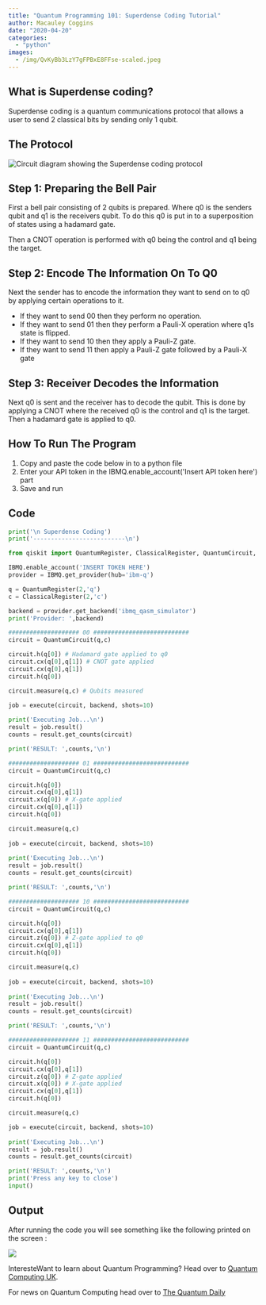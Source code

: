 ```yaml
---
title: "Quantum Programming 101: Superdense Coding Tutorial"
author: Macauley Coggins
date: "2020-04-20"
categories: 
  - "python"
images:
  - /img/QvKyBb3LzY7gFPBxE8FFse-scaled.jpeg
---
```


## What is Superdense coding?

Superdense coding is a quantum communications protocol that allows a user to send 2 classical bits by sending only 1 qubit.

## The Protocol

![Circuit diagram showing the Superdense coding protocol](https://images.squarespace-cdn.com/content/v1/5d52f7bd9d7b3e0001819015/1568570192389-QKR2T26M5L77MMGSNYSO/ke17ZwdGBToddI8pDm48kHhDgr9o-CO5HUY18_e2tTRZw-zPPgdn4jUwVcJE1ZvWQUxwkmyExglNqGp0IvTJZUJFbgE-7XRK3dMEBRBhUpz_SQtWgrO0Gv26UofgWjnOOGhFSVLwPZgZm2lqxes1sgRVlwGgutYPF4XYvY8iVT8/Superdense_coding.png?format=750w)

## Step 1: Preparing the Bell Pair

First a bell pair consisting of 2 qubits is prepared. Where q0 is the senders qubit and q1 is the receivers qubit. To do this q0 is put in to a superposition of states using a hadamard gate.

Then a CNOT operation is performed with q0 being the control and q1 being the target.

## Step 2: Encode The Information On To Q0

Next the sender has to encode the information they want to send on to q0 by applying certain operations to it.

- If they want to send 00 then they perform no operation.
- If they want to send 01 then they perform a Pauli-X operation where q1s state is flipped.
- If they want to send 10 then they apply a Pauli-Z gate.
- If they want to send 11 then apply a Pauli-Z gate followed by a Pauli-X gate

## Step 3: Receiver Decodes the Information

Next q0 is sent and the receiver has to decode the qubit. This is done by applying a CNOT where the received q0 is the control and q1 is the target. Then a hadamard gate is applied to q0.

## How To Run The Program

1. Copy and paste the code below in to a python file
2. Enter your API token in the IBMQ.enable\_account('Insert API token here') part
3. Save and run

## Code

```py
print('\n Superdense Coding')
print('--------------------------\n')

from qiskit import QuantumRegister, ClassicalRegister, QuantumCircuit, execute,IBMQ

IBMQ.enable_account('INSERT TOKEN HERE')
provider = IBMQ.get_provider(hub='ibm-q')

q = QuantumRegister(2,'q')
c = ClassicalRegister(2,'c')

backend = provider.get_backend('ibmq_qasm_simulator')
print('Provider: ',backend)

#################### 00 ###########################
circuit = QuantumCircuit(q,c) 

circuit.h(q[0]) # Hadamard gate applied to q0
circuit.cx(q[0],q[1]) # CNOT gate applied
circuit.cx(q[0],q[1]) 
circuit.h(q[0])  

circuit.measure(q,c) # Qubits measured    

job = execute(circuit, backend, shots=10)
                               
print('Executing Job...\n')                  
result = job.result()
counts = result.get_counts(circuit)

print('RESULT: ',counts,'\n')

#################### 01 ###########################
circuit = QuantumCircuit(q,c) 

circuit.h(q[0])
circuit.cx(q[0],q[1])
circuit.x(q[0]) # X-gate applied
circuit.cx(q[0],q[1])
circuit.h(q[0])

circuit.measure(q,c)
       
job = execute(circuit, backend, shots=10)
                               
print('Executing Job...\n')                  
result = job.result()
counts = result.get_counts(circuit)

print('RESULT: ',counts,'\n')

#################### 10 ###########################
circuit = QuantumCircuit(q,c) 

circuit.h(q[0])
circuit.cx(q[0],q[1])
circuit.z(q[0]) # Z-gate applied to q0 
circuit.cx(q[0],q[1])
circuit.h(q[0])

circuit.measure(q,c)
      
job = execute(circuit, backend, shots=10)
                               
print('Executing Job...\n')                  
result = job.result()
counts = result.get_counts(circuit)

print('RESULT: ',counts,'\n')

#################### 11 ###########################
circuit = QuantumCircuit(q,c) 

circuit.h(q[0])
circuit.cx(q[0],q[1])
circuit.z(q[0]) # Z-gate applied 
circuit.x(q[0]) # X-gate applied 
circuit.cx(q[0],q[1])
circuit.h(q[0])

circuit.measure(q,c)

job = execute(circuit, backend, shots=10)
                               
print('Executing Job...\n')                  
result = job.result()
counts = result.get_counts(circuit)

print('RESULT: ',counts,'\n')
print('Press any key to close')
input()
```

## Output

After running the code you will see something like the following printed on the screen :

![](/img/superdense.png)

InteresteWant to learn about Quantum Programming? Head over to [Quantum Computing UK](https://quantumcomputinguk.org/).

For news on Quantum Computing head over to [The Quantum Daily](http://www.thequantumdaily.com/)
